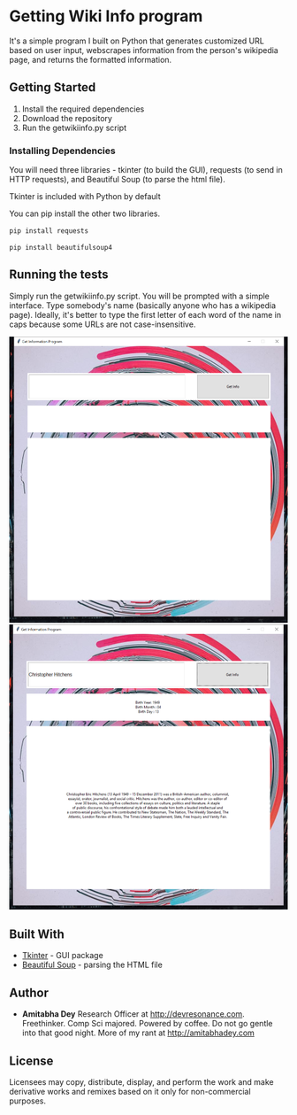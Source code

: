# Getting Wiki Info program

It's a simple program I built on Python that generates customized URL based on user input, webscrapes information from the person's wikipedia page, and returns the formatted information. 

## Getting Started

1. Install the required dependencies
2. Download the repository
3. Run the getwikiinfo.py script

### Installing Dependencies

You will need three libraries - tkinter (to build the GUI), requests (to send in HTTP requests), and Beautiful Soup (to parse the html file).

Tkinter is included with Python by default

You can pip install the other two libraries. 
```
pip install requests
```
```
pip install beautifulsoup4
```

## Running the tests

Simply run the getwikiinfo.py script. You will be prompted with a simple interface. Type somebody's name (basically anyone who has a wikipedia page). Ideally, it's better to type the first letter of each word of the name in caps because some URLs are not case-insensitive. 

![](screenshots/screenshot1.PNG)
![](screenshots/screenshot2.PNG)

## Built With

* [Tkinter](https://wiki.python.org/moin/TkInter) - GUI package
* [Beautiful Soup](https://www.crummy.com/software/BeautifulSoup/bs4/doc/) - parsing the HTML file


## Author

* **Amitabha Dey** Research Officer at http://devresonance.com. Freethinker. Comp Sci majored. Powered by coffee. Do not go gentle into that good night. More of my rant at http://amitabhadey.com

## License

Licensees may copy, distribute, display, and perform the work and make derivative works and remixes based on it only for non-commercial purposes.

